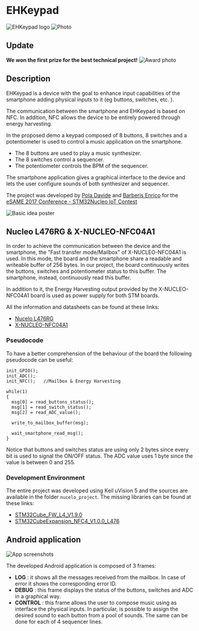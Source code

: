 # EHKeypad

![EHKeypad logo](https://raw.githubusercontent.com/dpolad/EHKeypad/master/doc/img/logo.png)
![Photo](https://raw.githubusercontent.com/dpolad/EHKeypad/master/doc/img/board.jpg)

## Update
**We won the first prize for the best technical project!** 
![Award photo ](https://github.com/dpolad/EHKeypad/raw/master/doc/img/final.jpg)

## Description
EHKeypad is a device with the goal to enhance input capabilities of the smartphone adding physical inputs to it (eg buttons, switches, etc. ). 

The communication between the smartphone and EHKeypad is based on NFC. In addition, NFC allows the device to be entirely powered through energy harvesting.

In the proposed demo a keypad composed of 8 buttons, 8 switches and a potentiometer is used to control a music application on the smartphone.

* The 8 buttons are used to play a music synthesizer. 
* The 8 switches control a sequencer.
* The potentiometer controls the BPM of the sequencer.

The smartphone application gives a graphical interface to the device and lets the user configure sounds of both synthesizer and sequencer.

The project was developed by [Pola Davide](mailto:polish93@gmail.com) and [Barberis Enrico](mailto:enbarberis@gmail.com) for the [eSAME 2017 Conference - STM32Nucleo IoT Contest](http://www.esame-conference.org/program/stm32-iot-contest-2017/)

![Basic idea poster](https://raw.githubusercontent.com/dpolad/EHKeypad/master/doc/img/poster.jpg)

## Nucleo L476RG & X-NUCLEO-NFC04A1

In order to achieve the communication between the device and the smartphone, the "Fast transfer mode/Mailbox" of X-NUCLEO-NFC04A1 is used. In this mode, the board and the smartphone share a readable and writeable buffer of 256 bytes. In our project, the board continuously writes the buttons, switches and potentiometer status to this buffer. The smartphone, instead, continuously read this buffer.

In addition to it, the Energy Harvesting output provided by the X-NUCLEO-NFC04A1 board is used as power supply for both STM boards. 

All the information and datasheets can be found at these links:
- [Nucelo L476RG](http://www.st.com/en/evaluation-tools/nucleo-l476rg.html)
- [X-NUCLEO-NFC04A1](http://www.st.com/en/ecosystems/x-nucleo-nfc04a1.html)

### Pseudocode
To have a better comprehension of the behaviour of the board the following pseudocode can be useful:
```
init_GPIO();
init_ADC();
init_NFC();   //Mailbox & Energy Harvesting

while(1)
{
  msg[0] = read_buttons_status();
  msg[1] = read_switch_status();
  msg[2] = read_ADC_value();
  
  write_to_mailbox_buffer(msg);
  
  wait_smartphone_read_msg();
}

```
Notice that buttons and switches status are using only 2 bytes since every bit is used to signal the ON/OFF status.
The ADC value uses 1 byte since the value is between 0 and 255.

### Development Environment
The entire project was developed using Keil uVision 5 and the sources are available in the folder `nucelo_project`.
The missing libraries can be found at these links:
- [STM32Cube_FW_L4_V1.9.0](http://www.st.com/en/embedded-software/stm32cubel4.html)
- [STM32CubeExpansion_NFC4_V1.0.0_L476](https://mycore.core-cloud.net/index.php/s/03LiIbinnGYa6no)

## Android application
![App screenshots](https://raw.githubusercontent.com/dpolad/EHKeypad/master/doc/img/screenshot.png)

The developed Android application is composed of 3 frames:
- **LOG** : it shows all the messages received from the mailbox. In case of error it shows the corresponding error ID.
- **DEBUG** : this frame displays the status of the buttons, switches and ADC in a graphical way.
- **CONTROL** : this frame allows the user to compose music using as interface the physical inputs. In particular, is possible to assign the desired sound to each button from a pool of sounds. The same can be done for each of 4 sequencer lines.
